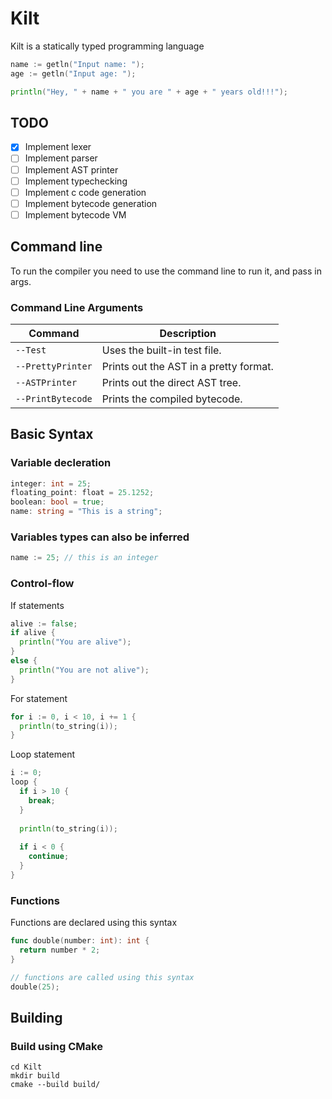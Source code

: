 # Kilt

Kilt is a statically typed programming language

```go
name := getln("Input name: ");
age := getln("Input age: ");

println("Hey, " + name + " you are " + age + " years old!!!");
```

## TODO
- [x] Implement lexer
- [ ] Implement parser
- [ ] Implement AST printer
- [ ] Implement typechecking
- [ ] Implement c code generation
- [ ] Implement bytecode generation
- [ ] Implement bytecode VM

## Command line

To run the compiler you need to use the command line to run it, and pass in args.

### Command Line Arguments
| Command | Description |
| --- | --- |
| `--Test` | Uses the built-in test file. |
| `--PrettyPrinter` | Prints out the AST in a pretty format. |
| `--ASTPrinter` | Prints out the direct AST tree. |
| `--PrintBytecode` | Prints the compiled bytecode. |

## Basic Syntax

### Variable decleration
```go
integer: int = 25;
floating_point: float = 25.1252;
boolean: bool = true;
name: string = "This is a string";
```

### Variables types can also be inferred
```go
name := 25; // this is an integer
```

### Control-flow
If statements
```go
alive := false;
if alive {
  println("You are alive");
}
else {
  println("You are not alive");
}
```
For statement
```go
for i := 0, i < 10, i += 1 {
  println(to_string(i));
}
```
Loop statement
```go
i := 0;
loop {
  if i > 10 {
    break;
  }
  
  println(to_string(i));
  
  if i < 0 {
    continue;
  }
}
```
### Functions
Functions are declared using this syntax
```go
func double(number: int): int {
  return number * 2;
}

// functions are called using this syntax
double(25);
```

## Building
### Build using CMake

```
cd Kilt
mkdir build
cmake --build build/
```
